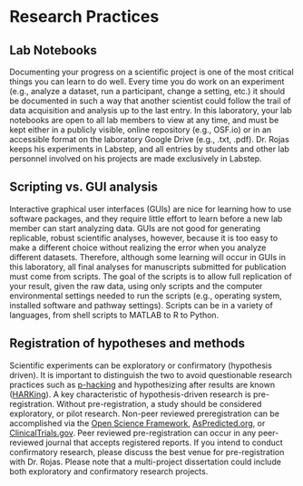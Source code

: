 # Research Practices

## Lab Notebooks
Documenting your progress on a scientific project is one of the most critical things you can learn to do well. Every time you do work on an experiment (e.g., analyze a dataset, run a participant, change a setting, etc.) it should be documented in such a way that another scientist could follow the trail of data acquisition and analysis up to the last entry. In this laboratory, your lab notebooks are open to all lab members to view at any time, and must be kept either in a publicly visible, online repository (e.g., OSF.io) or in an accessible format on the laboratory Google Drive (e.g., .txt, .pdf). Dr. Rojas keeps his experiments in Labstep, and all entries by students and other lab personnel involved on his projects are made exclusively in Labstep.

## Scripting vs. GUI analysis
Interactive graphical user interfaces (GUIs) are nice for learning how to use software packages, and they require little effort to learn before a new lab member can start analyzing data. GUIs are not good for generating replicable, robust scientific analyses, however, because it is too easy to make a different choice without realizing the error when you analyze different datasets. Therefore, although some learning will occur in GUIs in this laboratory, all final analyses for manuscripts submitted for publication must come from scripts. The goal of the scripts is to allow full replication of your result, given the raw data, using only scripts and the computer environmental settings needed to run the scripts (e.g., operating system, installed software and pathway settings). Scripts can be in a variety of languages, from shell scripts to MATLAB to R to Python.

## Registration of hypotheses and methods
Scientific experiments can be exploratory or confirmatory (hypothesis driven). It is important to distinguish the two to avoid questionable research practices such as [p-hacking](https://statisticalbullshit.com/2017/07/17/p-hacking/) and hypothesizing after results are known ([HARKing](https://en.wikipedia.org/wiki/HARKing)). A key characteristic of hypothesis-driven research is pre-registration. Without pre-registration, a study should be considered exploratory, or pilot research. Non-peer reviewed preregistration can be accomplished via the [Open Science Framework](https://osf.io/), [AsPredicted.org](https://aspredicted.org/), or [ClinicalTrials.gov](https://clinicaltrials.gov/). Peer reviewed pre-registration can occur in any peer-reviewed journal that accepts registered reports. If you intend to conduct confirmatory research, please discuss the best venue for pre-registration with Dr. Rojas. Please note that a multi-project dissertation could include both exploratory and confirmatory research projects.